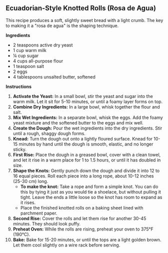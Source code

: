 ## Ecuadorian-Style Knotted Rolls (Rosa de Agua)



This recipe produces a soft, slightly sweet bread with a light crumb. The key to making it a "rosa de agua" is the shaping technique.

**Ingredients**

- 2 teaspoons active dry yeast
- 1 cup warm milk
- ¼ cup sugar
- 4 cups all-purpose flour
- 1 teaspoon salt
- 2 eggs
- 4 tablespoons unsalted butter, softened

**Instructions**

1. **Activate the Yeast:** In a small bowl, stir the yeast and sugar into the warm milk. Let it sit for 5-10 minutes, or until a foamy layer forms on top.
2. **Combine Dry Ingredients:** In a large bowl, whisk together the flour and salt.
3. **Mix Wet Ingredients:** In a separate bowl, whisk the eggs. Add the foamy yeast mixture and the softened butter to the eggs and mix well.
4. **Create the Dough:** Pour the wet ingredients into the dry ingredients. Stir until a rough, shaggy dough forms.
5. **Knead:** Turn the dough out onto a lightly floured surface. Knead for 10-15 minutes by hand until the dough is smooth, elastic, and no longer sticky.
6. **First Rise:** Place the dough in a greased bowl, cover with a clean towel, and let it rise in a warm place for 1 to 1.5 hours, or until it has doubled in size.
7. **Shape the Knots:** Gently punch down the dough and divide it into 12 to 16 equal pieces. Roll each piece into a long rope, about 10-12 inches (25-30 cm) long.
   - **To make the knot:** Take a rope and form a simple knot. You can do this by tying it just as you would tie a shoelace, but without pulling it tight. Leave the ends a little loose so the knot has room to expand as it rises.
   - Place the finished knotted rolls on a baking sheet lined with parchment paper.
8. **Second Rise:** Cover the rolls and let them rise for another 30-45 minutes. They should look puffy.
9. **Preheat Oven:** While the rolls are rising, preheat your oven to 375°F (190°C).
10. **Bake:** Bake for 15-20 minutes, or until the tops are a light golden brown. Let them cool slightly on a wire rack before serving.